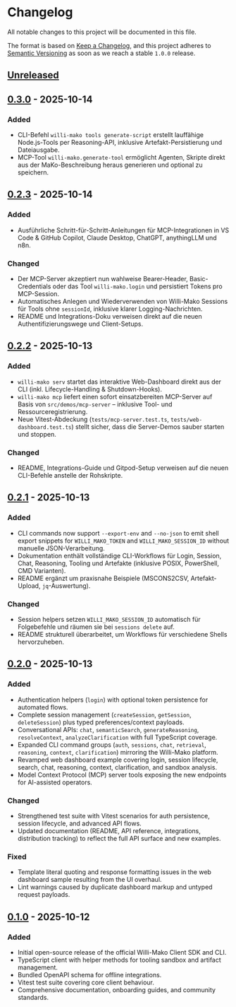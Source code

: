 # Changelog

All notable changes to this project will be documented in this file.

The format is based on [Keep a Changelog](https://keepachangelog.com/en/1.0.0/), and this project adheres to [Semantic Versioning](https://semver.org/spec/v2.0.0.html) as soon as we reach a stable `1.0.0` release.

## [Unreleased]

## [0.3.0] - 2025-10-14

### Added
- CLI-Befehl `willi-mako tools generate-script` erstellt lauffähige Node.js-Tools per Reasoning-API, inklusive Artefakt-Persistierung und Dateiausgabe.
- MCP-Tool `willi-mako.generate-tool` ermöglicht Agenten, Skripte direkt aus der MaKo-Beschreibung heraus generieren und optional zu speichern.

## [0.2.3] - 2025-10-14

### Added
- Ausführliche Schritt-für-Schritt-Anleitungen für MCP-Integrationen in VS Code & GitHub Copilot, Claude Desktop, ChatGPT, anythingLLM und n8n.

### Changed
- Der MCP-Server akzeptiert nun wahlweise Bearer-Header, Basic-Credentials oder das Tool `willi-mako.login` und persistiert Tokens pro MCP-Session.
- Automatisches Anlegen und Wiederverwenden von Willi-Mako Sessions für Tools ohne `sessionId`, inklusive klarer Logging-Nachrichten.
- README und Integrations-Doku verweisen direkt auf die neuen Authentifizierungswege und Client-Setups.

## [0.2.2] - 2025-10-13

### Added
- `willi-mako serv` startet das interaktive Web-Dashboard direkt aus der CLI (inkl. Lifecycle-Handling & Shutdown-Hooks).
- `willi-mako mcp` liefert einen sofort einsatzbereiten MCP-Server auf Basis von `src/demos/mcp-server` – inklusive Tool- und Ressourceregistrierung.
- Neue Vitest-Abdeckung (`tests/mcp-server.test.ts`, `tests/web-dashboard.test.ts`) stellt sicher, dass die Server-Demos sauber starten und stoppen.

### Changed
- README, Integrations-Guide und Gitpod-Setup verweisen auf die neuen CLI-Befehle anstelle der Rohskripte.

## [0.2.1] - 2025-10-13

### Added
- CLI commands now support `--export-env` and `--no-json` to emit shell export snippets for `WILLI_MAKO_TOKEN` and `WILLI_MAKO_SESSION_ID` without manuelle JSON-Verarbeitung.
- Dokumentation enthält vollständige CLI-Workflows für Login, Session, Chat, Reasoning, Tooling und Artefakte (inklusive POSIX, PowerShell, CMD Varianten).
- README ergänzt um praxisnahe Beispiele (MSCONS2CSV, Artefakt-Upload, `jq`-Auswertung).

### Changed
- Session helpers setzen `WILLI_MAKO_SESSION_ID` automatisch für Folgebefehle und räumen sie bei `sessions delete` auf.
- README strukturell überarbeitet, um Workflows für verschiedene Shells hervorzuheben.

## [0.2.0] - 2025-10-13

### Added
- Authentication helpers (`login`) with optional token persistence for automated flows.
- Complete session management (`createSession`, `getSession`, `deleteSession`) plus typed preferences/context payloads.
- Conversational APIs: `chat`, `semanticSearch`, `generateReasoning`, `resolveContext`, `analyzeClarification` with full TypeScript coverage.
- Expanded CLI command groups (`auth`, `sessions`, `chat`, `retrieval`, `reasoning`, `context`, `clarification`) mirroring the Willi-Mako platform.
- Revamped web dashboard example covering login, session lifecycle, search, chat, reasoning, context, clarification, and sandbox analysis.
- Model Context Protocol (MCP) server tools exposing the new endpoints for AI-assisted operators.

### Changed
- Strengthened test suite with Vitest scenarios for auth persistence, session lifecycle, and advanced API flows.
- Updated documentation (README, API reference, integrations, distribution tracking) to reflect the full API surface and new examples.

### Fixed
- Template literal quoting and response formatting issues in the web dashboard sample resulting from the UI overhaul.
- Lint warnings caused by duplicate dashboard markup and untyped request payloads.

## [0.1.0] - 2025-10-12

### Added
- Initial open-source release of the official Willi-Mako Client SDK and CLI.
- TypeScript client with helper methods for tooling sandbox and artifact management.
- Bundled OpenAPI schema for offline integrations.
- Vitest test suite covering core client behaviour.
- Comprehensive documentation, onboarding guides, and community standards.

[Unreleased]: https://github.com/energychain/willi-mako-client/compare/v0.3.0...HEAD
[0.3.0]: https://github.com/energychain/willi-mako-client/compare/v0.2.3...v0.3.0
[0.2.3]: https://github.com/energychain/willi-mako-client/compare/v0.2.2...v0.2.3
[0.2.2]: https://github.com/energychain/willi-mako-client/compare/v0.2.1...v0.2.2
[0.2.1]: https://github.com/energychain/willi-mako-client/compare/v0.2.0...v0.2.1
[0.2.0]: https://github.com/energychain/willi-mako-client/compare/v0.1.0...v0.2.0
[0.1.0]: https://github.com/energychain/willi-mako-client/releases/tag/v0.1.0
